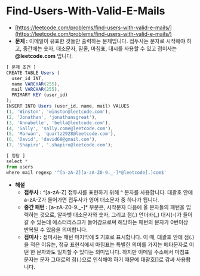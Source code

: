 # **Find-Users-With-Valid-E-Mails**

- [https://leetcode.com/problems/find-users-with-valid-e-mails/](https://leetcode.com/problems/find-users-with-valid-e-mails/)
- **문제 :** 이메일이 유효한 것들만 출력하는 문제입니다. 접두사는 문자로 시작해야 하고, 중간에는 숫자, 대소문자, 밑줄, 마침표, 대시를 사용할 수 있고 접미사는 **@leetcode.com** 입니다.

```jsx
[ 문제 조건 ]
CREATE TABLE Users (
  user_id INT,
  name VARCHAR(255),
  mail VARCHAR(255),
  PRIMARY KEY (user_id)
);
INSERT INTO Users (user_id, name, mail) VALUES
(1, 'Winston', 'winston@leetcode.com'),
(2, 'Jonathan', 'jonathansgreat'),
(3, 'Annabelle', 'bella@leetcode.com'),
(4, 'Sally', 'sally.come@leetcode.com'),
(5, 'Marwan', 'quartz2928@leetcode.com'),
(6, 'David', 'david69@gmail.com'),
(7, 'Shapiro', '.shapiro@leetcode.com');
```

```jsx
[ 정답 ]
select *
from users
where mail regexp '^[a-zA-Z][a-zA-Z0-9._-]*@leetcode[.]com$'
```

- **해설**
  - **접두사 :** ^[a-zA-Z] 접두사를 표현하기 위해 ^ 문자를 사용합니다. 대괄호 안에 a-zA-Z가 들어가면 접두사가 영어 대소문자 중 하나가 됩니다.
  - **중간 패턴 :** [a-zA-Z0-9._-]\* 부분은, 시작문자 다음에 올 문자들의 패턴을 입력하는 것으로, 알파벳 대소문자와 숫자, 그리고 점(.) 언더바(\_) 대시(-)가 들어갈 수 있는데 에스터리스크가 들어감으로써 해당하는 패턴의 문자가 0번이상 반복될 수 있음을 의미합니다.
  - **접미사 :** 접미사는 패턴 마지막에 $ 기호로 표시합니다. 이 때, 대괄호 안에 점(.)을 적은 이유는, 정규 표현식에서 마침표는 특별한 의미를 가지는 메타문자로 어떤 한 문자와도 일치할 수 있다는 의미입니다. 하지만 이메일 주소에서 마침표 문자는 문자 그대로의 점(.)으로 인식해야 하기 때문에 대괄호[]로 감싸 사용합니다.
